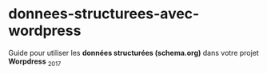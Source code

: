# donnees-structurees-avec-wordpress
Guide pour utiliser les **données structurées (schema.org)** dans votre projet **Worpdress**
<sub>2017</sub>
